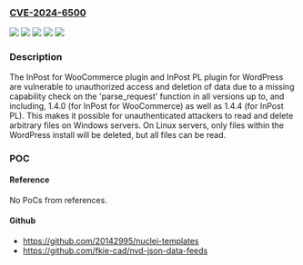 ### [CVE-2024-6500](https://cve.mitre.org/cgi-bin/cvename.cgi?name=CVE-2024-6500)
![](https://img.shields.io/static/v1?label=Product&message=InPost%20PL&color=blue)
![](https://img.shields.io/static/v1?label=Product&message=InPost%20for%20WooCommerce&color=blue)
![](https://img.shields.io/static/v1?label=Version&message=*%3C%3D%201.4.0%20&color=brighgreen)
![](https://img.shields.io/static/v1?label=Version&message=*%3C%3D%201.4.4%20&color=brighgreen)
![](https://img.shields.io/static/v1?label=Vulnerability&message=CWE-862%20Missing%20Authorization&color=brighgreen)

### Description

The InPost for WooCommerce plugin and InPost PL plugin for WordPress are vulnerable to unauthorized access and deletion of data due to a missing capability check on the 'parse_request' function in all versions up to, and including, 1.4.0 (for InPost for WooCommerce) as well as 1.4.4 (for InPost PL). This makes it possible for unauthenticated attackers to read and delete arbitrary files on Windows servers. On Linux servers, only files within the WordPress install will be deleted, but all files can be read.

### POC

#### Reference
No PoCs from references.

#### Github
- https://github.com/20142995/nuclei-templates
- https://github.com/fkie-cad/nvd-json-data-feeds

